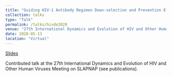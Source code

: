 ```yaml
---
title: "Guiding HIV-1 Antibody Regimen Down-selection and Prevention Efficacy Trial Design using Machine Learning"
collection: talks
type: "Talk"
permalink: /talks/hivde2020
venue: "27th International Dynamics and Evolution of HIV and Other Human Viruses Meeting"
date: 2020-05-13
location: "Virtual"
---
```


[Slides](files/talks/williamson_slapnap_hivde_2020.pdf)

Contributed talk at the 27th International Dynamics and Evolution of HIV and Other Human Viruses Meeting on SLAPNAP (see publications).
